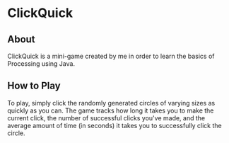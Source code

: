# ClickQuick

## About
ClickQuick is a mini-game created by me in order to learn the basics of Processing using Java.

## How to Play
To play, simply click the randomly generated circles of varying sizes as quickly as you can. The game tracks how long it takes you to make the current click, the number of successful clicks you've made, and the average amount of time (in seconds) it takes you to successfully click the circle.